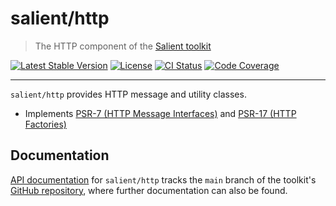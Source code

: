 # salient/http

> The HTTP component of the [Salient toolkit][toolkit]

<p>
  <a href="https://packagist.org/packages/salient/toolkit"><img src="https://poser.pugx.org/salient/toolkit/v" alt="Latest Stable Version" /></a>
  <a href="https://packagist.org/packages/salient/toolkit"><img src="https://poser.pugx.org/salient/toolkit/license" alt="License" /></a>
  <a href="https://github.com/salient-labs/toolkit/actions"><img src="https://github.com/salient-labs/toolkit/actions/workflows/ci.yml/badge.svg" alt="CI Status" /></a>
  <a href="https://codecov.io/gh/salient-labs/toolkit"><img src="https://codecov.io/gh/salient-labs/toolkit/graph/badge.svg?token=Y0l9ZeEtrI" alt="Code Coverage" /></a>
</p>

---

`salient/http` provides HTTP message and utility classes.

- Implements [PSR-7 (HTTP Message Interfaces)][PSR-7] and [PSR-17 (HTTP
  Factories)][PSR-17]

[PSR-7]: https://www.php-fig.org/psr/psr-7/
[PSR-17]: https://www.php-fig.org/psr/psr-17/

## Documentation

[API documentation][api-docs] for `salient/http` tracks the `main` branch of the
toolkit's [GitHub repository][toolkit], where further documentation can also be
found.

[api-docs]: https://salient-labs.github.io/toolkit/namespace-Salient.Http.html
[toolkit]: https://github.com/salient-labs/toolkit
